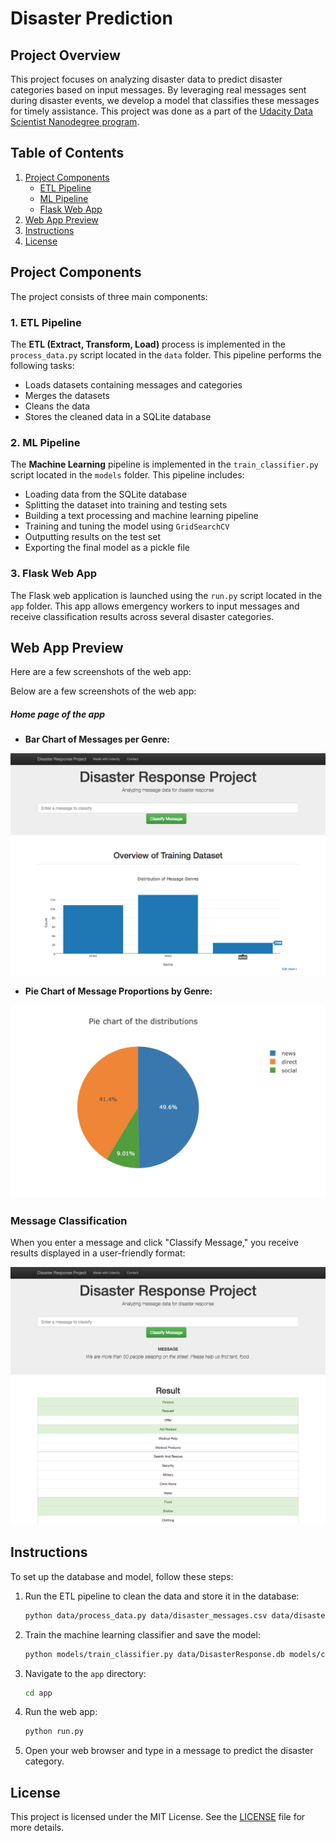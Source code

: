 # Disaster Prediction

## Project Overview

This  project focuses on analyzing disaster data to predict disaster categories based on input messages. By leveraging real messages sent during disaster events, we develop a model that classifies these messages for timely assistance. This project was done as a part of the [Udacity Data Scientist Nanodegree program](https://www.udacity.com/course/data-scientist-nanodegree--nd025). 

## Table of Contents

1. [Project Components](#project-components)
   - [ETL Pipeline](#1-etl-pipeline)
   - [ML Pipeline](#2-ml-pipeline)
   - [Flask Web App](#3-flask-web-app)
2. [Web App Preview](#web-app-preview)
3. [Instructions](#instructions)
4. [License](#license)

## Project Components

The project consists of three main components:

### 1. ETL Pipeline

The **ETL (Extract, Transform, Load)** process is implemented in the `process_data.py` script located in the `data` folder. This pipeline performs the following tasks:

- Loads datasets containing messages and categories
- Merges the datasets
- Cleans the data
- Stores the cleaned data in a SQLite database

### 2. ML Pipeline

The **Machine Learning** pipeline is implemented in the `train_classifier.py` script located in the `models` folder. This pipeline includes:

- Loading data from the SQLite database
- Splitting the dataset into training and testing sets
- Building a text processing and machine learning pipeline
- Training and tuning the model using `GridSearchCV`
- Outputting results on the test set
- Exporting the final model as a pickle file

### 3. Flask Web App

The Flask web application is launched using the `run.py` script located in the `app` folder. This app allows emergency workers to input messages and receive classification results across several disaster categories.

## Web App Preview

Here are a few screenshots of the web app:


Below are a few screenshots of the web app:

##### Home page of the app

- **Bar Chart of Messages per Genre:**

![Screenshot 1](data/images/disaster-response-project1.png?raw=true "Title")

- **Pie Chart of Message Proportions by Genre:**

![Screenshot 3](data/images/disaster-response-project3.png?raw=true "Title")


### Message Classification

When you enter a message and click "Classify Message," you receive results displayed in a user-friendly format:

![Screenshot 2](data/images/disaster-response-project2.png?raw=true "Title")


## Instructions

To set up the database and model, follow these steps:

1. Run the ETL pipeline to clean the data and store it in the database:
   ```bash
   python data/process_data.py data/disaster_messages.csv data/disaster_categories.csv data/DisasterResponse.db
   ```

2. Train the machine learning classifier and save the model:
   ```bash
   python models/train_classifier.py data/DisasterResponse.db models/classifier.pkl
   ```

3. Navigate to the `app` directory:
   ```bash
   cd app
   ```

4. Run the web app:
   ```bash
   python run.py
   ```

5. Open your web browser and type in a message to predict the disaster category.

## License

This project is licensed under the MIT License. See the [LICENSE](LICENSE) file for more details.
